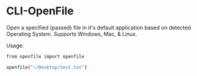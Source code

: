 # CLI-OpenFile

Open a specified (passed) file in it's default application
based on detected Operating System.
Supports Windows, Mac, & Linux.

Usage:  

```bash
from openfile import openfile

openfile("~/Desktop/test.txt")
```
